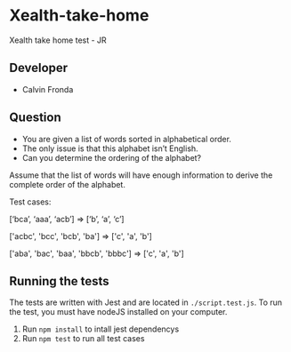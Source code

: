 # Xealth-take-home
Xealth take home test - JR 

## Developer 
* Calvin Fronda 

## Question 

 * You are given a list of words sorted in alphabetical order. 
 * The only issue is that this alphabet isn’t English. 
 * Can you determine the ordering of the alphabet?
    
Assume that the list of words will have 
enough information to derive the complete order of the alphabet.

Test cases:

[‘bca’, ‘aaa’, ‘acb’] => [‘b’, ‘a’, ‘c’] 

['acbc', 'bcc', 'bcb', 'ba'] => ['c', 'a', 'b']

['aba', 'bac', 'baa', 'bbcb', 'bbbc'] => ['c', 'a', 'b']


## Running the tests

The tests are written with Jest and are located in `./script.test.js`. To run the test, you must have nodeJS installed on your computer. 

1. Run `npm install` to intall jest dependencys 
2. Run `npm test` to run all test cases 



